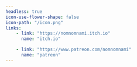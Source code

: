 ```yaml
---
headless: true
icon-use-flower-shape: false
icon-path: "/icon.png"
links:
    - link: "https://nomnomnami.itch.io"
      name: "itch.io"

    - link: "https://www.patreon.com/nomnomnami"
      name: "patreon"
---
```

